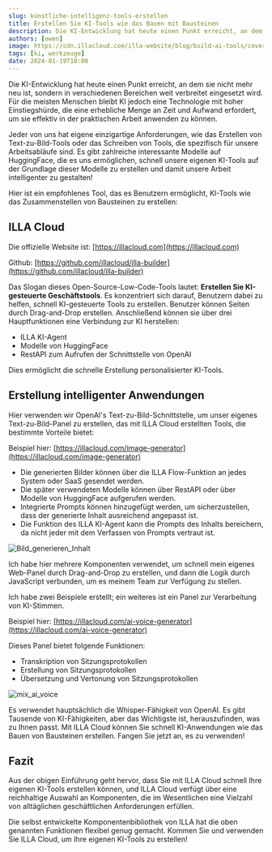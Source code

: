 ```yaml
---
slug: künstliche-intelligenz-tools-erstellen
title: Erstellen Sie KI-Tools wie das Bauen mit Bausteinen
description: Die KI-Entwicklung hat heute einen Punkt erreicht, an dem sie nicht mehr neu ist, sondern in verschiedenen Bereichen weit verbreitet eingesetzt wird.
authors: [owen]
image: https://cdn.illacloud.com/illa-website/blog/build-ai-tools/cover.png
tags: [ki, werkzeuge]
date: 2024-01-19T10:00
---
```


Die KI-Entwicklung hat heute einen Punkt erreicht, an dem sie nicht mehr neu ist, sondern in verschiedenen Bereichen weit verbreitet eingesetzt wird. Für die meisten Menschen bleibt KI jedoch eine Technologie mit hoher Einstiegshürde, die eine erhebliche Menge an Zeit und Aufwand erfordert, um sie effektiv in der praktischen Arbeit anwenden zu können.

Jeder von uns hat eigene einzigartige Anforderungen, wie das Erstellen von Text-zu-Bild-Tools oder das Schreiben von Tools, die spezifisch für unsere Arbeitsabläufe sind. Es gibt zahlreiche interessante Modelle auf HuggingFace, die es uns ermöglichen, schnell unsere eigenen KI-Tools auf der Grundlage dieser Modelle zu erstellen und damit unsere Arbeit intelligenter zu gestalten!

Hier ist ein empfohlenes Tool, das es Benutzern ermöglicht, KI-Tools wie das Zusammenstellen von Bausteinen zu erstellen:

## ILLA Cloud

Die offizielle Website ist: [https://illacloud.com](https://illacloud.com)

Github: [https://github.com/illacloud/illa-builder](https://github.com/illacloud/illa-builder)

Das Slogan dieses Open-Source-Low-Code-Tools lautet: **Erstellen Sie KI-gesteuerte Geschäftstools**. Es konzentriert sich darauf, Benutzern dabei zu helfen, schnell KI-gesteuerte Tools zu erstellen. Benutzer können Seiten durch Drag-and-Drop erstellen. Anschließend können sie über drei Hauptfunktionen eine Verbindung zur KI herstellen:

- ILLA KI-Agent
- Modelle von HuggingFace
- RestAPI zum Aufrufen der Schnittstelle von OpenAI

Dies ermöglicht die schnelle Erstellung personalisierter KI-Tools.

## Erstellung intelligenter Anwendungen

Hier verwenden wir OpenAI's Text-zu-Bild-Schnittstelle, um unser eigenes Text-zu-Bild-Panel zu erstellen, das mit ILLA Cloud erstellten Tools, die bestimmte Vorteile bietet:

Beispiel hier: [https://illacloud.com/image-generator](https://illacloud.com/image-generator)

- Die generierten Bilder können über die ILLA Flow-Funktion an jedes System oder SaaS gesendet werden.
- Die später verwendeten Modelle können über RestAPI oder über Modelle von HuggingFace aufgerufen werden.
- Integrierte Prompts können hinzugefügt werden, um sicherzustellen, dass der generierte Inhalt ausreichend angepasst ist.
- Die Funktion des ILLA KI-Agent kann die Prompts des Inhalts bereichern, da nicht jeder mit dem Verfassen von Prompts vertraut ist.

![Bild_generieren_Inhalt](https://cdn.illacloud.com/illa-website/blog/build-ai-tools/image_generate_content.webp)

Ich habe hier mehrere Komponenten verwendet, um schnell mein eigenes Web-Panel durch Drag-and-Drop zu erstellen, und dann die Logik durch JavaScript verbunden, um es meinem Team zur Verfügung zu stellen.

Ich habe zwei Beispiele erstellt; ein weiteres ist ein Panel zur Verarbeitung von KI-Stimmen.

Beispiel hier: [https://illacloud.com/ai-voice-generator](https://illacloud.com/ai-voice-generator)

Dieses Panel bietet folgende Funktionen:

- Transkription von Sitzungsprotokollen
- Erstellung von Sitzungsprotokollen
- Übersetzung und Vertonung von Sitzungsprotokollen

![mix_ai_voice](https://cdn.illacloud.com/illa-website/blog/build-ai-tools/mix_ai_voice.webp)

Es verwendet hauptsächlich die Whisper-Fähigkeit von OpenAI. Es gibt Tausende von KI-Fähigkeiten, aber das Wichtigste ist, herauszufinden, was zu Ihnen passt. Mit ILLA Cloud können Sie schnell KI-Anwendungen wie das Bauen von Bausteinen erstellen. Fangen Sie jetzt an, es zu verwenden!

## Fazit

Aus der obigen Einführung geht hervor, dass Sie mit ILLA Cloud schnell Ihre eigenen KI-Tools erstellen können, und ILLA Cloud verfügt über eine reichhaltige Auswahl an Komponenten, die im Wesentlichen eine Vielzahl von alltäglichen geschäftlichen Anforderungen erfüllen.

Die selbst entwickelte Komponentenbibliothek von ILLA hat die oben genannten Funktionen flexibel genug gemacht. Kommen Sie und verwenden Sie ILLA Cloud, um Ihre eigenen KI-Tools zu erstellen!
